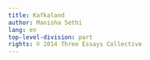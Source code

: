 ```yaml
---
title: Kafkaland
author: Manisha Sethi
lang: en
top-level-division: part
rights: © 2014 Three Essays Collective
---
```

